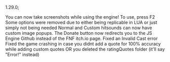 1.29.0;

You can now take screenshots while using the engine! To use, press F2
Some options were removed due to either being replicable in LUA or just simply not being needed
Normal and Custom hitsounds can now have custom image popups.
The Donate button now redirects you to the JS Engine Github instead of the FNF itch.io page.
Fixed an Invalid Cast error
Fixed the game crashing in case you didnt add a quote for 100% accuracy while adding custom quotes OR you deleted the ratingQuotes folder (it'll say "Error!" instead)